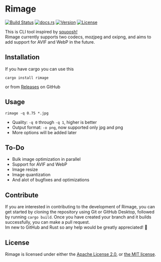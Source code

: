 # Rimage

[![Build Status](https://img.shields.io/github/actions/workflow/status/SalOne22/rimage/rimage.yml?label=rimage)](https://github.com/SalOne22/rimage/actions?query=branch%3Amain+)
[![docs.rs](https://img.shields.io/docsrs/rimage/latest)](https://docs.rs/rimage)
[![Version](https://img.shields.io/crates/v/rimage)](https://crates.io/crates/rimage)
[![License](https://img.shields.io/crates/l/rimage)](https://github.com/SalOne22/rimage)

This is CLI tool inspired by [squoosh!](https://squoosh.app/)  
Rimage currently supports two codecs, mozjpeg and oxipng, and aims to add support for AVIF and WebP in the future.

## Installation

If you have cargo you can use this

```
cargo install rimage
```

or from [Releases](https://github.com/SalOne22/rimage/releases) on GitHub

## Usage

```
rimage -q 0.75 *.jpg
```

- Quality: `-q 0` through `-q 1`, higher is better
- Output format: `-o png`, now supported only jpg and png
- More options will be added later

## To-Do

- Bulk image optimization in parallel
- Support for AVIF and WebP
- Image resize
- Image quantization
- And alot of bugfixes and optimizations

## Contribute

If you are interested in contributing to the development of Rimage, you can get started by cloning the repository using Git or GitHub Desktop, followed by running `cargo build`.
Once you have created your branch and it builds successfully, you can make a pull request.  
Im new to GitHub and Rust so any help would be greatly appreciated! 🤘

## License

Rimage is licensed under either the [Apache License 2.0](https://www.apache.org/licenses/LICENSE-2.0), or [the MIT license](https://opensource.org/licenses/MIT).
